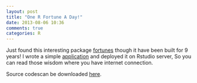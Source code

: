 ```yaml
---
layout: post
title: "One R Fortune A Day!"
date: 2013-08-06 10:36
comments: true
categories: R
---
```



Just found this interesting package [fortunes](http://cran.r-project.org/web/packages/fortunes/index.html) though it have been built for 9 years! I wrote a simple <a href="http://spark.rstudio.com/withr/Rfortunes/" target="_blank"> application</a> and deployed it on Rstudio server, So you can read those wisdom where you have internet connection.
  
Source codescan be downloaded [here](https://gist.github.com/withr/d17fe7d161514fed287f).
